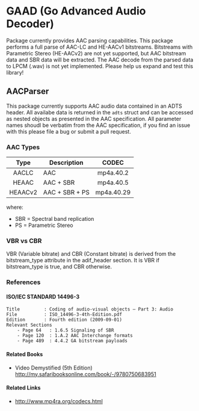 
# GAAD (Go Advanced Audio Decoder)

Package currently provides AAC parsing capabilities.  This package performs a full parse of AAC-LC and HE-AACv1 bitstreams.  Bitstreams with Parametric Stereo (HE-AACv2) are not yet supported, but AAC bitstream data and SBR data will be extracted. The AAC decode from the parsed data to LPCM (.wav) is not yet implemented.  Please help us expand and test this library!

## AACParser
This package currently supports AAC audio data contained in an ADTS header.  All availabe data is returned in the `adts` struct and can be accessed as nested objects as presented in the AAC specification.  All parameter names shoudl be verbatim from the AAC specification, if you find an issue with this please file a bug or submit a pull request.  

### AAC Types

| Type      | Description     | CODEC        |
| :-------: | --------------- | :----------: |
| AACLC     | AAC             | mp4a.40.2    |
| HEAAC     | AAC + SBR       | mp4a.40.5    |
| HEAACv2   | AAC + SBR + PS  | mp4a.40.29   |

where:
+ SBR = Spectral band replication
+ PS = Parametric Stereo

### VBR vs CBR

VBR (Variable bitrate) and CBR (Constant bitrate) is derived from the bitstream_type attribute in the adif_header section.  It is VBR if bitstream_type is true, and CBR otherwise.

### References

#### ISO/IEC STANDARD 14496-3

```
Title         : Coding of audio-visual objects — Part 3: Audio
File          : ISO_14496-3-4th-Edition.pdf
Edition       : Fourth edition (2009-09-01)
Relevant Sections
    - Page 64   : 1.6.5 Signaling of SBR
    - Page 120  : 1.A.2 AAC Interchange formats
    - Page 489  : 4.4.2 GA bitstream payloads
```
#### Related Books

* Video Demystified (5th Edition) http://my.safaribooksonline.com/book/-/9780750683951

#### Related Links

* http://www.mp4ra.org/codecs.html

